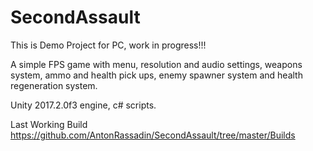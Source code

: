 # SecondAssault
This is Demo Project for PC, work in progress!!!

A simple FPS game with menu, resolution and audio settings, weapons system, ammo and health pick ups, enemy spawner system and health regeneration system.

Unity 2017.2.0f3 engine, c# scripts.

Last Working Build 
https://github.com/AntonRassadin/SecondAssault/tree/master/Builds
